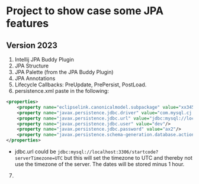 # Project to show case some JPA features
## Version 2023
1. Intellij JPA Buddy Plugin
2. JPA Structure
3. JPA Palette (from the JPA Buddy Plugin)
4. JPA Annotations
5. Lifecycle Callbacks: PreUpdate, PrePersist, PostLoad.
6. persistence.xml paste in the following:
```xml
<properties>
    <property name="eclipselink.canonicalmodel.subpackage" value="xx345y657"/>
    <property name="javax.persistence.jdbc.driver" value="com.mysql.cj.jdbc.Driver"/>
    <property name="javax.persistence.jdbc.url" value="jdbc:mysql://localhost:3306/startcode"/>
    <property name="javax.persistence.jdbc.user" value="dev"/>
    <property name="javax.persistence.jdbc.password" value="ax2"/>
    <property name="javax.persistence.schema-generation.database.action" value="drop-and-create"/>
</properties> 
```
   - jdbc.url could be `jdbc:mysql://localhost:3306/startcode?serverTimezone=UTC` but this will set the timezone to UTC and thereby not use the timezone of the server. The dates will be stored minus 1 hour. 
7. 
